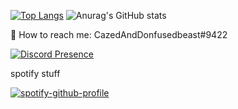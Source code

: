 [![Top Langs](https://github-readme-stats.vercel.app/api/top-langs/?username=666TranZit666)](https://github.com/anuraghazra/github-readme-stats)
![Anurag's GitHub stats](https://github-readme-stats.vercel.app/api?username=666TranZit666&hide=contribs,prs)


💬 How to reach me: CazedAndDonfusedbeast#9422

[![Discord Presence](https://lanyard.cnrad.dev/api/606536082783469587)](https://discord.com/users/606536082783469587)

spotify stuff

[![spotify-github-profile](https://spotify-github-profile.vercel.app/api/view?uid=48demyqytcv8p4eekgjosqw0z&cover_image=true&theme=default&show_offline=true&bar_color_cover=true)](https://spotify-github-profile.vercel.app/api/view?uid=48demyqytcv8p4eekgjosqw0z&redirect=true)
<!--
**666TranZit666/666TranZit666** is a ✨ _special_ ✨ repository because its `README.md` (this file) appears on your GitHub profile.

Here are some ideas to get you started:

- 🔭 I’m currently working on ...
- 🌱 I’m currently learning ...
- 👯 I’m looking to collaborate on ...
- 🤔 I’m looking for help with ...
- 💬 Ask me about ...
- 📫 How to reach me: ...
- 😄 Pronouns: ...
- ⚡ Fun fact: ...
-->
